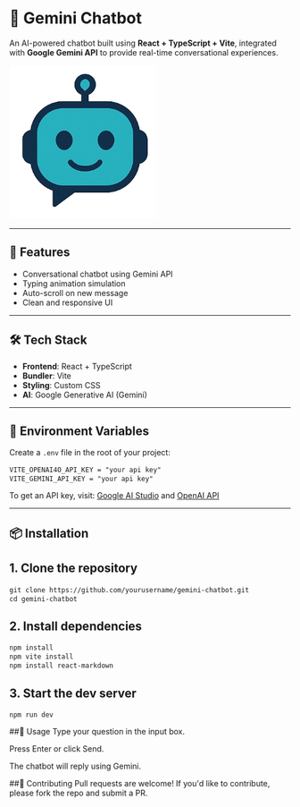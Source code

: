 # 🤖 Gemini Chatbot

An AI-powered chatbot built using **React + TypeScript + Vite**, integrated with **Google Gemini API** to provide real-time conversational experiences.

![Gemini Chatbot Logo](./public/logo.png)

---

## 🚀 Features

- Conversational chatbot using Gemini API
- Typing animation simulation
- Auto-scroll on new message
- Clean and responsive UI

---

## 🛠️ Tech Stack

- **Frontend**: React + TypeScript
- **Bundler**: Vite
- **Styling**: Custom CSS
- **AI**: Google Generative AI (Gemini)

---

## 🔐 Environment Variables

Create a `.env` file in the root of your project:
```
VITE_OPENAI4O_API_KEY = "your api key"
VITE_GEMINI_API_KEY = "your api key"
```

To get an API key, visit: [Google AI Studio](https://makersuite.google.com/app) and [OpenAI API](https://platform.openai.com/api-keys)

---

## 📦 Installation

## 1. Clone the repository
```
git clone https://github.com/yourusername/gemini-chatbot.git
cd gemini-chatbot
```

## 2. Install dependencies
```
npm install
npm vite install
npm install react-markdown
```

## 3. Start the dev server
```
npm run dev
```

##🧠 Usage
Type your question in the input box.

Press Enter or click Send.

The chatbot will reply using Gemini.


##🤝 Contributing
Pull requests are welcome! If you'd like to contribute, please fork the repo and submit a PR.
